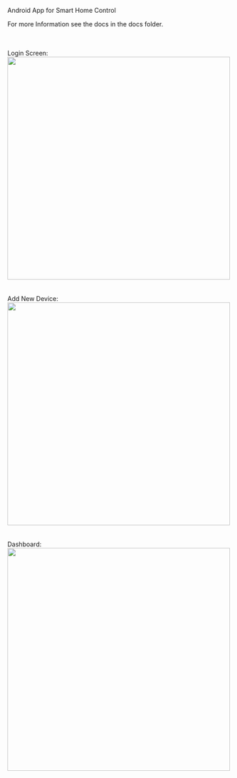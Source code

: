 Android App for Smart Home Control

For more Information see the docs in the docs folder.
<br />
<br />
<br />

Login Screen: <br />
<img src="https://user-images.githubusercontent.com/63300156/140333952-1de44b9f-a81e-4651-ad60-02bf3620790f.jpg" height="500">
<br />
<br />
<br />
Add New Device: <br />
<img src="https://user-images.githubusercontent.com/63300156/140333899-7c79fe0c-91d3-4ee0-8ebd-cb85687900e6.jpg" height="500">
<br />
<br />
<br />
Dashboard: <br />
<img src="https://user-images.githubusercontent.com/63300156/140333934-52ff3fcd-d9c7-4be6-b128-9597eeb64f57.jpg" height="500">
